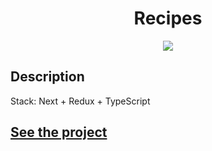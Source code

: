 <h1 align="center">Recipes</h1>
<p align="center">
  <img src="https://img.shields.io/badge/made%20by-opv1-blue.svg">
</p>

## Description

Stack: Next + Redux + TypeScript

## [See the project](https://recipes-app-six.vercel.app)
